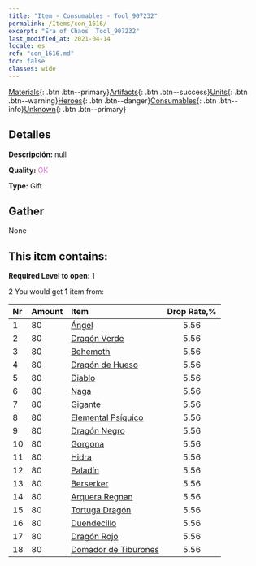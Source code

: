 ```yaml
---
title: "Item - Consumables - Tool_907232"
permalink: /Items/con_1616/
excerpt: "Era of Chaos  Tool_907232"
last_modified_at: 2021-04-14
locale: es
ref: "con_1616.md"
toc: false
classes: wide
---
```

 [Materials](/es/Items/){: .btn .btn--primary}[Artifacts](/es/Items/Artifacts/){: .btn .btn--success}[Units](/es/Items/Units/){: .btn .btn--warning}[Heroes](/es/Items/Heroes/){: .btn .btn--danger}[Consumables](/es/Items/Consumables/){: .btn .btn--info}[Unknown](/es/Items/Unknown/){: .btn .btn--primary}

## Detalles
 **Descripción:** null

 **Quality:** <span style="color: #DA70D6">OK</span>

 **Type:** Gift

## Gather

  None

## This item contains:

 **Required Level to open:** 1

 2 You would get **1** item  from:

  | Nr | Amount |     Item    | Drop Rate,% |
  |:---|:-------|:------------|:---------:|
  | 1 | 80 | [Ángel](/es/Items/unt_196/) | 5.56 | 
  | 2 | 80 | [Dragón Verde](/es/Items/unt_205/) | 5.56 | 
  | 3 | 80 | [Behemoth](/es/Items/unt_223/) | 5.56 | 
  | 4 | 80 | [Dragón de Hueso](/es/Items/unt_214/) | 5.56 | 
  | 5 | 80 | [Diablo](/es/Items/unt_232/) | 5.56 | 
  | 6 | 80 | [Naga](/es/Items/unt_240/) | 5.56 | 
  | 7 | 80 | [Gigante](/es/Items/unt_241/) | 5.56 | 
  | 8 | 80 | [Elemental Psíquico](/es/Items/unt_267/) | 5.56 | 
  | 9 | 80 | [Dragón Negro](/es/Items/unt_250/) | 5.56 | 
  | 10 | 80 | [Gorgona](/es/Items/unt_257/) | 5.56 | 
  | 11 | 80 | [Hidra](/es/Items/unt_259/) | 5.56 | 
  | 12 | 80 | [Paladín](/es/Items/unt_197/) | 5.56 | 
  | 13 | 80 | [Berserker](/es/Items/unt_224/) | 5.56 | 
  | 14 | 80 | [Arquera Regnan](/es/Items/unt_274/) | 5.56 | 
  | 15 | 80 | [Tortuga Dragón](/es/Items/unt_278/) | 5.56 | 
  | 16 | 80 | [Duendecillo](/es/Items/unt_270/) | 5.56 | 
  | 17 | 80 | [Dragón Rojo](/es/Items/unt_251/) | 5.56 | 
  | 18 | 80 | [Domador de Tiburones](/es/Items/unt_281/) | 5.56 | 
